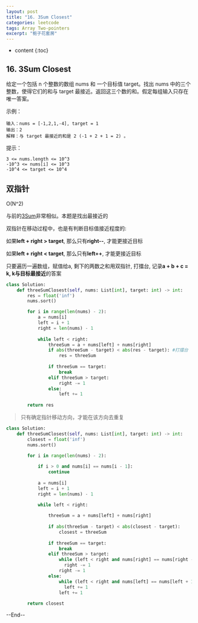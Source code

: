 ```yaml
---
layout: post
title: "16. 3Sum Closest"
categories: leetcode
tags: Array Two-pointers
excerpt: "栀子花套房"
---
```


* content
{:toc}

## 16. 3Sum Closest

给定一个包括 n 个整数的数组 nums 和 一个目标值 target。找出 nums 中的三个整数，使得它们的和与 target 最接近。返回这三个数的和。假定每组输入只存在唯一答案。

示例：

```
输入：nums = [-1,2,1,-4], target = 1
输出：2
解释：与 target 最接近的和是 2 (-1 + 2 + 1 = 2) 。
```

提示：

```
3 <= nums.length <= 10^3
-10^3 <= nums[i] <= 10^3
-10^4 <= target <= 10^4
```

## 双指针

O(N^2)

与前的[3Sum](http://geemaple.github.io/2020/07/22/leetcode-15/)非常相似。本题是找出最接近的

双指针在移动过程中，也是有判断目标值接近程度的:

如果**left + right > target**, 那么只有**right--**, 才能更接近目标

如果**left + right < target**, 那么只有**left++**, 才能更接近目标

只要遍历一遍数组，赋值给a, 剩下的两数之和用双指针, 打擂台, 记录**a + b + c = k, k与目标最接近**的答案

```python
class Solution:
    def threeSumClosest(self, nums: List[int], target: int) -> int:
        res = float('inf')
        nums.sort()

        for i in range(len(nums) - 2):            
            a = nums[i]
            left = i + 1
            right = len(nums) - 1
            
            while left < right:
                threeSum = a + nums[left] + nums[right]
                if abs(threeSum - target) < abs(res - target): #打擂台
                    res = threeSum
                    
                if threeSum == target:
                    break
                elif threeSum > target:
                    right -= 1
                else:
                    left += 1
                    
        return res

```

> 只有确定指针移动方向，才能在该方向去重复

```python
class Solution:
    def threeSumClosest(self, nums: List[int], target: int) -> int:
        closest = float('inf')
        nums.sort()

        for i in range(len(nums) - 2):
            
            if i > 0 and nums[i] == nums[i - 1]:
                continue
            
            a = nums[i]
            left = i + 1
            right = len(nums) - 1
            
            while left < right:

                threeSum = a + nums[left] + nums[right]
                
                if abs(threeSum - target) < abs(closest - target):
                    closest = threeSum
                    
                if threeSum == target:
                    break
                elif threeSum > target:
                    while (left < right and nums[right] == nums[right - 1]): #去重复
                      right -= 1
                    right -= 1
                else:
                    while (left < right and nums[left] == nums[left + 1]): #去重复
                      left += 1
                    left += 1
                    
        return closest
```

--End--


